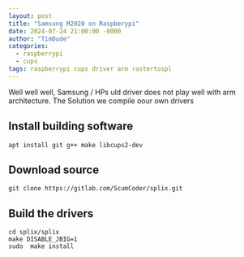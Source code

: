 ```yaml
---
layout: post
title: "Samsung M2020 on Raspberypi"
date: 2024-07-24 21:00:00 -0000
author: "TimDude"
categories: 
  - raspberrypi
  - cups
tags: raspberrypi cups driver arm rastertospl
---
```



Well well well, Samsung / HPs uld driver does not play well with arm architecture.
The Solution we compile oour own drivers
## Install building software
~~~
apt install git g++ make libcups2-dev
~~~

## Download source
~~~
git clone https://gitlab.com/ScumCoder/splix.git
~~~

## Build the drivers
~~~
cd splix/splix
make DISABLE_JBIG=1
sudo  make install
~~~

